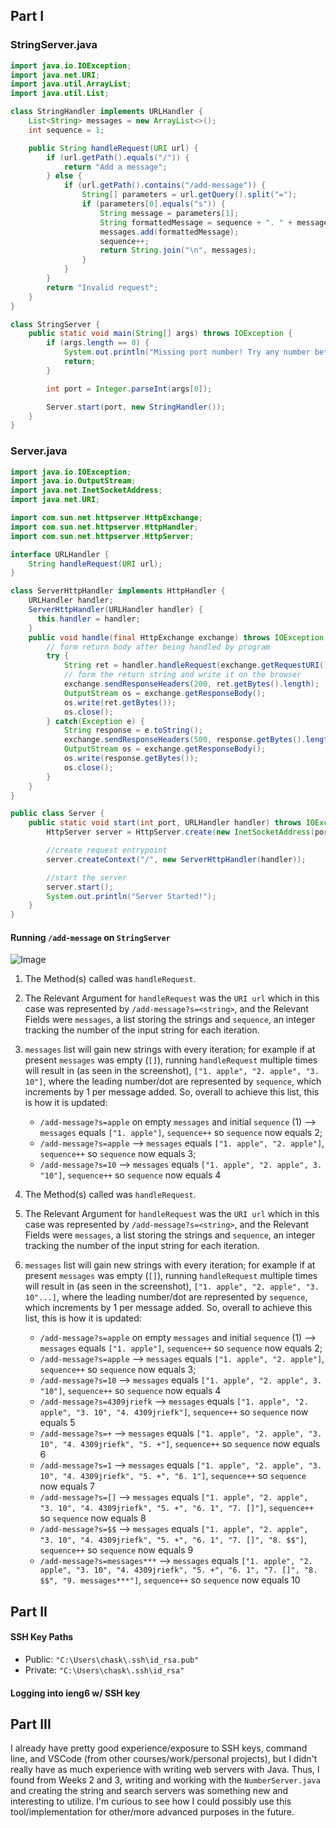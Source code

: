 ## Part I
### StringServer.java
```java
import java.io.IOException;
import java.net.URI;
import java.util.ArrayList;
import java.util.List;

class StringHandler implements URLHandler {
    List<String> messages = new ArrayList<>();
    int sequence = 1;

    public String handleRequest(URI url) {
        if (url.getPath().equals("/")) {
            return "Add a message";
        } else {
            if (url.getPath().contains("/add-message")) {
                String[] parameters = url.getQuery().split("=");
                if (parameters[0].equals("s")) {
                    String message = parameters[1];
                    String formattedMessage = sequence + ". " + message;
                    messages.add(formattedMessage);
                    sequence++;
                    return String.join("\n", messages);
                }
            }
        }
        return "Invalid request";
    }
}

class StringServer {
    public static void main(String[] args) throws IOException {
        if (args.length == 0) {
            System.out.println("Missing port number! Try any number between 1024 to 49151");
            return;
        }

        int port = Integer.parseInt(args[0]);

        Server.start(port, new StringHandler());
    }
}
```

### Server.java
```java
import java.io.IOException;
import java.io.OutputStream;
import java.net.InetSocketAddress;
import java.net.URI;

import com.sun.net.httpserver.HttpExchange;
import com.sun.net.httpserver.HttpHandler;
import com.sun.net.httpserver.HttpServer;

interface URLHandler {
    String handleRequest(URI url);
}

class ServerHttpHandler implements HttpHandler {
    URLHandler handler;
    ServerHttpHandler(URLHandler handler) {
      this.handler = handler;
    }
    public void handle(final HttpExchange exchange) throws IOException {
        // form return body after being handled by program
        try {
            String ret = handler.handleRequest(exchange.getRequestURI());
            // form the return string and write it on the browser
            exchange.sendResponseHeaders(200, ret.getBytes().length);
            OutputStream os = exchange.getResponseBody();
            os.write(ret.getBytes());
            os.close();
        } catch(Exception e) {
            String response = e.toString();
            exchange.sendResponseHeaders(500, response.getBytes().length);
            OutputStream os = exchange.getResponseBody();
            os.write(response.getBytes());
            os.close();
        }
    }
}

public class Server {
    public static void start(int port, URLHandler handler) throws IOException {
        HttpServer server = HttpServer.create(new InetSocketAddress(port), 0);

        //create request entrypoint
        server.createContext("/", new ServerHttpHandler(handler));

        //start the server
        server.start();
        System.out.println("Server Started!");
    }
}
```

#### Running `/add-message` on `StringServer`
![Image](https://github-production-user-asset-6210df.s3.amazonaws.com/84103589/277199191-fc915ff2-cf1c-40ba-b61e-29a75108ab45.png)
1. The Method(s) called was `handleRequest`.
2. The Relevant Argument for `handleRequest` was the `URI url` which in this case was represented by `/add-message?s=<string>`, and the Relevant Fields were `messages`, a list storing the strings and `sequence`, an integer tracking the number of the input string for each iteration.
3. `messages` list will gain new strings with every iteration; for example if at present `messages` was empty (`[]`), running `handleRequest` multiple times will result in (as seen in the screenshot), `["1. apple", "2. apple", "3. 10"]`, where the leading number/dot are represented by `sequence`, which increments by 1 per message added. So, overall to achieve this list, this is how it is updated:
    - `/add-message?s=apple` on empty `messages` and initial `sequence` (1) --> `messages` equals `["1. apple"]`, `sequence++` so `sequence` now equals 2;
    - `/add-message?s=apple` --> `messages` equals `["1. apple", "2. apple"]`, `sequence++` so `sequence` now equals 3;
    - `/add-message?s=10` --> `messages` equals `["1. apple", "2. apple", 3. "10"]`, `sequence++` so `sequence` now equals 4



1. The Method(s) called was `handleRequest`.
2. The Relevant Argument for `handleRequest` was the `URI url` which in this case was represented by `/add-message?s=<string>`, and the Relevant Fields were `messages`, a list storing the strings and `sequence`, an integer tracking the number of the input string for each iteration.
3. `messages` list will gain new strings with every iteration; for example if at present `messages` was empty (`[]`), running `handleRequest` multiple times will result in (as seen in the screenshot), `["1. apple", "2. apple", "3. 10"...]`, where the leading number/dot are represented by `sequence`, which increments by 1 per message added. So, overall to achieve this list, this is how it is updated:
    - `/add-message?s=apple` on empty `messages` and initial `sequence` (1) --> `messages` equals `["1. apple"]`, `sequence++` so `sequence` now equals 2;
    - `/add-message?s=apple` --> `messages` equals `["1. apple", "2. apple"]`, `sequence++` so `sequence` now equals 3;
    - `/add-message?s=10` --> `messages` equals `["1. apple", "2. apple", 3. "10"]`, `sequence++` so `sequence` now equals 4
    - `/add-message?s=4309jriefk` --> `messages` equals `["1. apple", "2. apple", "3. 10", "4. 4309jriefk"]`, `sequence++` so `sequence` now equals 5
    - `/add-message?s=+` --> `messages` equals `["1. apple", "2. apple", "3. 10", "4. 4309jriefk", "5. +"]`, `sequence++` so `sequence` now equals 6
    - `/add-message?s=1` --> `messages` equals `["1. apple", "2. apple", "3. 10", "4. 4309jriefk", "5. +", "6. 1"]`, `sequence++` so `sequence` now equals 7
    - `/add-message?s=[]` --> `messages` equals `["1. apple", "2. apple", "3. 10", "4. 4309jriefk", "5. +", "6. 1", "7. []"]`, `sequence++` so `sequence` now equals 8
    - `/add-message?s=$$` --> `messages` equals `["1. apple", "2. apple", "3. 10", "4. 4309jriefk", "5. +", "6. 1", "7. []", "8. $$"]`, `sequence++` so `sequence` now equals 9
    - `/add-message?s=messages***` --> `messages` equals `["1. apple", "2. apple", "3. 10", "4. 4309jriefk", "5. +", "6. 1", "7. []", "8. $$", "9. messages***"]`, `sequence++` so `sequence` now equals 10

## Part II
#### SSH Key Paths
- Public: `"C:\Users\chask\.ssh\id_rsa.pub"`
- Private: `"C:\Users\chask\.ssh\id_rsa"`
#### Logging into ieng6 w/ SSH key


## Part III
I already have pretty good experience/exposure to SSH keys, command line, and VSCode (from other courses/work/personal projects), but I didn't really have as much experience with writing web servers with Java. Thus, I found from Weeks 2 and 3, writing and working with the `NumberServer.java` and creating the string and search servers was something new and interesting to utilize. I'm curious to see how I could possibly use this tool/implementation for other/more advanced purposes in the future.
